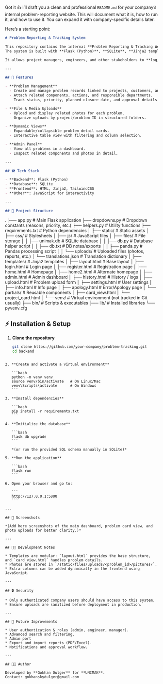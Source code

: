 Got it 👍 I’ll draft you a clean and professional `README.md` for your company’s internal problem-reporting website. This will document what it is, how to run it, and how to use it. You can expand it with company-specific details later.

Here’s a starting point:

```markdown
# Problem Reporting & Tracking System

This repository contains the internal **Problem Reporting & Tracking Website** developed for [Company Name].  
The system is built with **Flask (Python)**, **SQLite**, **Jinja2 templates**, and **TailwindCSS** for styling.  

It allows project managers, engineers, and other stakeholders to **log, track, and resolve problems** in an organized and transparent way.

---

## 🚀 Features

- **Problem Management**
  - Create and manage problem records linked to projects, customers, and managers.
  - Attach related components, actions, and responsible departments.
  - Track status, priority, planned closure date, and approval details.

- **File & Media Uploads**
  - Upload and display related photos for each problem.
  - Organize uploads by project/problem ID in structured folders.

- **Dynamic Views**
  - Expandable/collapsible problem detail cards.
  - Interactive table view with filtering and column selection.

- **Admin Panel**
  - View all problems in a dashboard.
  - Inspect related components and photos in detail.

---

## 🛠️ Tech Stack

- **Backend**: Flask (Python)
- **Database**: SQLite
- **Frontend**: HTML, Jinja2, TailwindCSS
- **Other**: JavaScript for interactivity

---

## 📂 Project Structure

```

.
├── app.py                # Main Flask application
├── dropdowns.py          # Dropdown constants (reasons, priority, etc.)
├── helpers.py            # Utility functions
├── requirements.txt      # Python dependencies
│
├── static/               # Static assets
│   ├── css/              # Stylesheets
│   ├── js/               # JavaScript files
│   ├── files/            # File storage
│   │   ├── unimak.db     # SQLite database
│   │   ├── db.py         # Database helper script
│   │   ├── db.txt        # DB notes/exports
│   │   ├── panda.py      # Pandas processing script
│   │   └── uploads/      # Uploaded files (photos, reports, etc.)
│   └── translations.json # Translation dictionary
│
├── templates/            # Jinja2 templates
│   ├── layout.html       # Base layout
│   ├── login.html        # Login page
│   ├── register.html     # Registration page
│   ├── home.html         # Homepage
│   ├── home2.html        # Alternate homepage
│   ├── admin.html        # Admin dashboard
│   ├── history.html      # History / logs
│   ├── upload.html       # Problem upload form
│   ├── settings.html     # User settings
│   ├── info.html         # Info page
│   ├── apology.html      # Error/Apology page
│   └── partials/         # Reusable components
│       ├── card\_view\.html
│       └── project\_card.html
│
└── venv/                 # Virtual environment (not tracked in Git usually)
├── bin/              # Scripts & executables
├── lib/              # Installed libraries
└── pyvenv.cfg


## ⚡ Installation & Setup

1. **Clone the repository**
   ```bash
   git clone https://github.com/your-company/problem-tracking.git
   cd backend
````

2. **Create and activate a virtual environment**

   ```bash
   python -m venv venv
   source venv/bin/activate   # On Linux/Mac
   venv\Scripts\activate      # On Windows
   ```

3. **Install dependencies**

   ```bash
   pip install -r requirements.txt
   ```

4. **Initialize the database**

   ```bash
   flask db upgrade
   ```

   *(or run the provided SQL schema manually in SQLite)*

5. **Run the application**

   ```bash
   flask run
   ```

6. Open your browser and go to:

   ```
   http://127.0.0.1:5000
   ```

---

## 📸 Screenshots

*(Add here screenshots of the main dashboard, problem card view, and photo uploads for better clarity.)*

---

## 🧑‍💻 Development Notes

* Templates are modular: `layout.html` provides the base structure, and `card_view.html` handles problem details.
* Photos are stored in `/static/files/uploads/<problem_id>/pictures/`.
* Extra columns can be added dynamically in the frontend using JavaScript.

---

## 🔒 Security

* Only authenticated company users should have access to this system.
* Ensure uploads are sanitized before deployment in production.

---

## 📌 Future Improvements

* User authentication & roles (admin, engineer, manager).
* Advanced search and filtering.
* Admin port
* Export and import reports (PDF/Excel).
* Notifications and approval workflow.

---

## 👨‍💼 Author

Developed by **Gokhan Dulger** for **UNIMAK**.
Contact: gokhanskydulger@gmail.com

